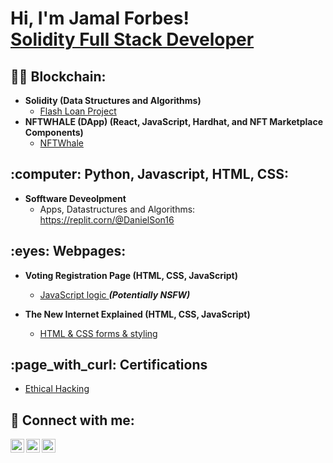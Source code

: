 <h1>Hi, I'm Jamal Forbes! <br/><a href="https://github.com/GNFinder"> Solidity Full Stack Developer</a></h1>

<h2>👨‍💻 Blockchain:</h2>

- <b>Solidity (Data Structures and Algorithms)</b>
  - [Flash Loan Project](https://github.com/GNFinder/DyDx-Project)
- <b>NFTWHALE (DApp) (React, JavaScript, Hardhat, and NFT Marketplace Components)</b>
  - [NFTWhale](https://github.com/GNFinder/NFTWHALE)<b><i></b></i>

<h2>:computer: Python, Javascript, HTML, CSS:</h2>

- <b>Sofftware Deveolpment</b>
  - Apps, Datastructures and Algorithms: https://replit.corn/@DanielSon16</b></i> <!--replace '.corn' to '.com' character before URL for public display-->


<h2> :eyes: Webpages:</h2>

- <b>Voting Registration Page (HTML, CSS, JavaScript)</b>
  - [JavaScript logic ](https://canyouvoteyet.danielson16.repl.com/)<b><i>(Potentially NSFW)</b></i> <!--replace '.com' to '.co' character before URL for public display-->

- <b>The New Internet Explained (HTML, CSS, JavaScript)</b>
  - [HTML & CSS forms & styling](https://technology-films-and-media.danielson16.repl.com/) <!--replace '.com' to '.co' character before URL for public display-->

  
<h2> :page_with_curl: Certifications</h2>

- [Ethical Hacking](https://www.udemy.corn/certificate/UC-4879ce8e-a1a2-41a3-a6fc-e17ed314f78f/) <!--replace '.corn' to '.com' character before URL for public display-->


<h2> 🤳 Connect with me:</h2>


[<img align="left" alt="JamalForbes | LinkedIn" width="22px" src="https://cdn.jsdelivr.net/npm/simple-icons@v3/icons/linkedin.svg" />][linkedin]
[<img align="left" alt="JamalForbes | Twitter" width="22px" src="https://cdn.jsdelivr.net/npm/simple-icons@v3/icons/twitter.svg" />][twitter]
[<img align="left" alt="JamalForbes | YouTube" width="22px" src="https://cdn.jsdelivr.net/npm/simple-icons@v3/icons/youtube.svg" />][youtube]

[linkedin]:https://www.linkedin.com/in/jamal-forbes/
[twitter]: https://twitter.com/JamalForbes_
[youtube]: https://www.youtube.com/c/jamalforbes
<!--
